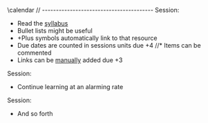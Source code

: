 \calendar
// ----------------------------------------
Session:
* Read the [syllabus](/syllabus/)
* Bullet lists might be useful
 * +Plus symbols automatically link to that resource
 * Due dates are counted in sessions units due +4
 //* Items can be commented
 * Links can be <a href="resource">manually</a> added due +3

Session:
* Continue learning at an alarming rate

Session:
* And so forth

